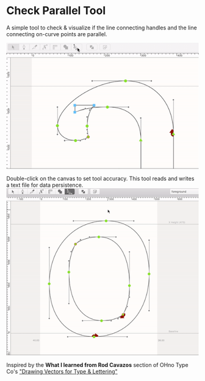 # Check Parallel Tool
A simple tool to check & visualize if the line connecting handles and the line connecting on-curve points are parallel.

![animated demo](https://github.com/jtanadi/CheckParallelTool/blob/master/z-misc/demo.gif "animated demo")

Double-click on the canvas to set tool accuracy. This tool reads and writes a text file for data persistence.
![menu demo](https://github.com/jtanadi/CheckParallelTool/blob/master/z-misc/demo2_181104.gif "menu demo")


Inspired by the **What I learned from Rod Cavazos** section of OHno Type Co's ["Drawing Vectors for Type & Lettering"](https://ohnotype.co/blog/drawing-vectors)

